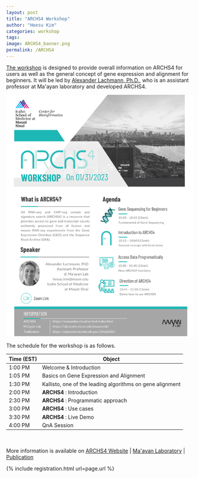 ```yaml
---
layout: post
title: "ARCHS4 Workshop"
author: "Heesu Kim"
categories: workshop
tags: 
image: ARCHS4_banner.png
permalink: /ARCHS4
---
```


[The workshop](https://maayanlab.github.io/Workshop.io/ARCHS4) is designed to provide overall information on ARCHS4 for users as well as the general concept of gene expression and alignment for beginners. It will be led by [Alexander Lachmann, Ph.D.](https://profiles.mountsinai.org/alexander-lachmann), who is an assistant professor at Ma'ayan laboratory and developed ARCHS4. 


[![ARCHS4 flyer](/assets/images/ARCHS4_draft.png)](https://maayanlab.cloud/archs4/)


The schedule for the workshop is as follows. <br>

Time (EST) | Object  
----- | ------------------
1:00 PM  | Welcome & Introduction
1:05 PM  | Basics on Gene Expression and Alignment
1:30 PM  | Kallisto, one of the leading algorithms on gene alignment
2:00 PM  | **ARCHS4** : Introduction
2:30 PM  | **ARCHS4** : Programmatic approach
3:00 PM  | **ARCHS4** : Use cases
3:30 PM  | **ARCHS4** : Live Demo
4:00 PM  | QnA Session


<br><br>
 More information is available on
[ARCHS4 Website](https://maayanlab.cloud/archs4/) | [Ma'ayan Laboratory](https://labs.icahn.mssm.edu/maayanlab/) | [Publication](https://pubmed.ncbi.nlm.nih.gov/29636450/)


{% include registration.html url=page.url %}
